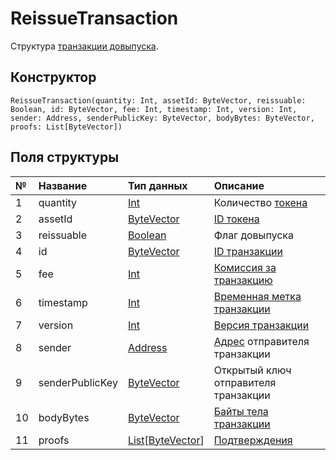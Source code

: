 # ReissueTransaction

Структура [транзакции довыпуска](/ru/blockchain/transaction-type/reissue-transaction).

## Конструктор

``` ride
ReissueTransaction(quantity: Int, assetId: ByteVector, reissuable: Boolean, id: ByteVector, fee: Int, timestamp: Int, version: Int, sender: Address, senderPublicKey: ByteVector, bodyBytes: ByteVector, proofs: List[ByteVector])
```

## Поля структуры

| № | Название | Тип данных | Описание |
| :--- | :--- | :--- | :--- |
| 1 | quantity | [Int](/ru/ride/data-types/int) | Количество [токена](/ru/blockchain/token) |
| 2 | assetId | [ByteVector](/ru/ride/data-types/byte-vector) | [ID токена](/ru/blockchain/token/token-id) |
| 3 | reissuable | [Boolean](/ru/ride/data-types/boolean) | Флаг довыпуска |
| 4 | id | [ByteVector](/ru/ride/data-types/byte-vector) | [ID транзакции](/ru/blockchain/transaction/transaction-id) |
| 5 | fee | [Int](/ru/ride/data-types/int) | [Комиссия за транзакцию](/ru/blockchain/transaction/transaction-fee) |
| 6 | timestamp | [Int](/ru/ride/data-types/int) | [Временная метка транзакции](/ru/blockchain/transaction/transaction-timestamp) |
| 7 | version | [Int](/ru/ride/data-types/int) | [Версия транзакции](/ru/blockchain/transaction/transaction-version) |
| 8 | sender | [Address](/ru/ride/structures/common-structures/address) | [Адрес](/ru/blockchain/account/address) отправителя транзакции |
| 9 | senderPublicKey | [ByteVector](/ru/ride/data-types/byte-vector) | Открытый ключ отправителя транзакции |
| 10 | bodyBytes | [ByteVector](/ru/ride/data-types/byte-vector) | [Байты тела транзакции](/ru/blockchain/transaction/transaction-body-bytes) |
| 11 | proofs | [List](/ru/ride/data-types/list)[[ByteVector](/ru/ride/data-types/byte-vector)] | [Подтверждения](/ru/blockchain/transaction/transaction-proof) |
